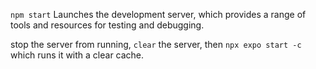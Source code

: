 


`npm start`  Launches the development server, which provides a range of tools and resources for testing and debugging. 

stop the server from running, `clear` the server, then `npx expo start -c` which runs it with a clear cache.